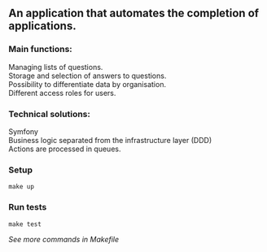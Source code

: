 ## An application that automates the completion of applications.

### Main functions:

Managing lists of questions.  
Storage and selection of answers to questions.  
Possibility to differentiate data by organisation.  
Different access roles for users.

### Technical solutions:

Symfony  
Business logic separated from the infrastructure layer (DDD)  
Actions are processed in queues.

### Setup

`make up`

### Run tests

`make test`

*See more commands in Makefile*

